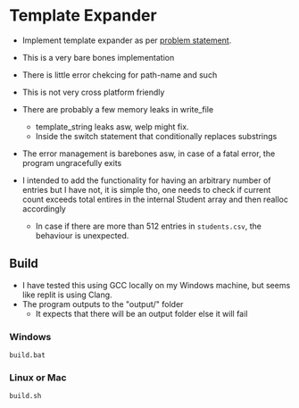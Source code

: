 # Template Expander

- Implement template expander as per [problem statement](https://drive.google.com/file/d/1V6SgufnUOOTG_SIXi02BYTy_EqUTU9g4/view).

- This is a very bare bones implementation
- There is little error chekcing for path-name and such
- This is not very cross platform friendly
- There are probably a few memory leaks in write_file
  - template_string leaks asw, welp might fix.
  - Inside the switch statement that conditionally replaces substrings
- The error management is barebones asw, in case of a fatal error, the program ungracefully exits
- I intended to add the functionality for having an arbitrary number of entries but I have not, it is simple tho, one needs to check if current count exceeds total entires in the internal Student array and then realloc accordingly
  - In case if there are more than 512 entries in `students.csv`, the behaviour is unexpected.

## Build
- I have tested this using GCC locally on my Windows machine, but seems like replit is using Clang. 
- The program outputs to the "output/" folder
  - It expects that there will be an output folder else it will fail

### Windows
`build.bat`

### Linux or Mac
`build.sh`